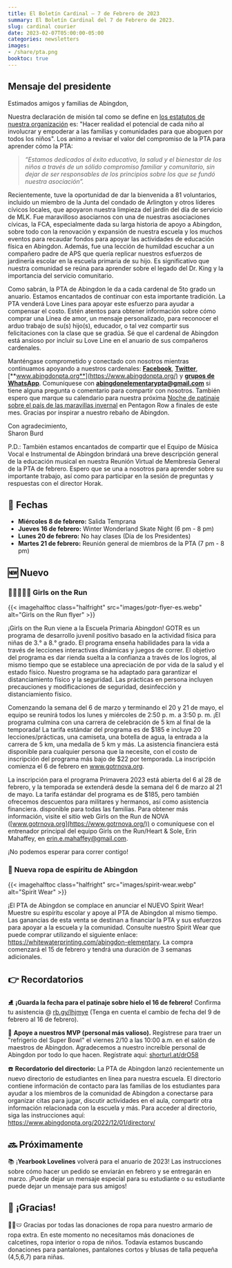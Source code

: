```yaml
---
title: El Boletín Cardinal — 7 de Febrero de 2023
summary: El Boletín Cardinal del 7 de Febrero de 2023.
slug: cardinal courier
date: 2023-02-07T05:00:00-05:00
categories: newsletters
images: 
- /share/pta.png
booktoc: true
---
```


## Mensaje del presidente

Estimados amigos y familias de Abingdon,

Nuestra declaración de misión tal como se define en [los estatutos de nuestra organización](https://www.abingdonpta.org/bylaws/) es: "Hacer realidad el potencial de cada niño al involucrar y empoderar a las familias y comunidades para que aboguen por todos los niños". Los animo a revisar el valor del compromiso de la PTA para aprender cómo la PTA:

> *“Estamos dedicados al éxito educativo, la salud y el bienestar de los niños a través de un sólido compromiso familiar y comunitario, sin dejar de ser responsables de los principios sobre los que se fundó nuestra asociación”.*

Recientemente, tuve la oportunidad de dar la bienvenida a 81 voluntarios, incluido un miembro de la Junta del condado de Arlington y otros líderes cívicos locales, que apoyaron nuestra limpieza del jardín del día de servicio de MLK. Fue maravilloso asociarnos con una de nuestras asociaciones cívicas, la FCA, especialmente dada su larga historia de apoyo a Abingdon, sobre todo con la renovación y expansión de nuestra escuela y los muchos eventos para recaudar fondos para apoyar las actividades de educación física en Abingdon. Además, fue una lección de humildad escuchar a un compañero padre de APS que quería replicar nuestros esfuerzos de jardinería escolar en la escuela primaria de su hijo. Es significativo que nuestra comunidad se reúna para aprender sobre el legado del Dr. King y la importancia del servicio comunitario.

Como sabrán, la PTA de Abingdon le da a cada cardenal de 5to grado un anuario. Estamos encantados de continuar con esta importante tradición. La PTA venderá Love Lines para apoyar este esfuerzo para ayudar a compensar el costo. Estén atentos para obtener información sobre cómo comprar una Línea de amor, un mensaje personalizado, para reconocer el arduo trabajo de su(s) hijo(s), educador, o tal vez compartir sus felicitaciones con la clase que se gradúa. Sé que el cardenal de Abingdon está ansioso por incluir su Love Line en el anuario de sus compañeros cardenales.

Manténgase comprometido y conectado con nosotros mientras continuamos apoyando a nuestros cardenales: [**Facebook**](https://www.facebook.com/AbingdonElementaryPTA), [**Twitter**](https://twitter.com/AbingdonPTA), [**www.abingdonpta.org**](https://www.abingdonpta.org/) y [**grupos de WhatsApp**](https://www.abingdonpta.org/whatsapp/ ). Comuníquese con **abingdonelementarypta@gmail.com** si tiene alguna pregunta o comentario para compartir con nosotros. También espero que marque su calendario para nuestra próxima [Noche de patinaje sobre el país de las maravillas invernal](https://www.abingdonpta.org/2023/01/10/winter-wonderland/) en Pentagon Row a finales de este mes. Gracias por inspirar a nuestro rebaño de Abingdon.

Con agradecimiento,  
Sharon Burd

P.D.: También estamos encantados de compartir que el Equipo de Música Vocal e Instrumental de Abingdon brindará una breve descripción general de la educación musical en nuestra Reunión Virtual de Membresía General de la PTA de febrero. Espero que se una a nosotros para aprender sobre su importante trabajo, así como para participar en la sesión de preguntas y respuestas con el director Horak.

## 📅 Fechas

  - **Miércoles 8 de febrero:** Salida Temprana
  - **Jueves 16 de febrero:** Winter Wonderland Skate Night (6 pm - 8 pm)
  - **Lunes 20 de febrero:** No hay clases (Día de los Presidentes)
  - **Martes 21 de febrero:** Reunión general de miembros de la PTA (7 pm - 8 pm)

## 🆕 Nuevo

### 🏃‍♀️🏃🏾‍♀️ Girls on the Run

{{< imagehalftoc class="halfright" src="images/gotr-flyer-es.webp" alt="Girls on the Run flyer" >}}

¡Girls on the Run viene a la Escuela Primaria Abingdon! GOTR es un programa de desarrollo juvenil positivo basado en la actividad física para niñas de 3.° a 8.° grado. El programa enseña habilidades para la vida a través de lecciones interactivas dinámicas y juegos de correr. El objetivo del programa es dar rienda suelta a la confianza a través de los logros, al mismo tiempo que se establece una apreciación de por vida de la salud y el estado físico. Nuestro programa se ha adaptado para garantizar el distanciamiento físico y la seguridad. Las prácticas en persona incluyen precauciones y modificaciones de seguridad, desinfección y distanciamiento físico.

Comenzando la semana del 6 de marzo y terminando el 20 y 21 de mayo, el equipo se reunirá todos los lunes y miércoles de 2:50 p. m. a 3:50 p. m. ¡El programa culmina con una carrera de celebración de 5 km al final de la temporada! La tarifa estándar del programa es de $185 e incluye 20 lecciones/prácticas, una camiseta, una botella de agua, la entrada a la carrera de 5 km, una medalla de 5 km y más. La asistencia financiera está disponible para cualquier persona que la necesite, con el costo de inscripción del programa más bajo de $22 por temporada. La inscripción comienza el 6 de febrero en www.gotrnova.org.

La inscripción para el programa Primavera 2023 está abierta del 6 al 28 de febrero, y la temporada se extenderá desde la semana del 6 de marzo al 21 de mayo. La tarifa estándar del programa es de $185, pero también ofrecemos descuentos para militares y hermanos, así como asistencia financiera. disponible para todas las familias. Para obtener más información, visite el sitio web Girls on the Run de NOVA ([www.gotrnova.org](https://www.gotrnova.org/)) o comuníquese con el entrenador principal del equipo Girls on the Run/Heart & Sole, Erin Mahaffey, en erin.e.mahaffey@gmail.com.

¡No podemos esperar para correr contigo!

<p style="clear:right;"></p>

### 👕 Nueva ropa de espíritu de Abingdon

{{< imagehalftoc class="halfright" src="images/spirit-wear.webp" alt="Spirit Wear" >}}

¡El PTA de Abingdon se complace en anunciar el NUEVO Spirit Wear! Muestre su espíritu escolar y apoye al PTA de Abingdon al mismo tiempo. Las ganancias de esta venta se destinan a financiar la PTA y sus esfuerzos para apoyar a la escuela y la comunidad. Consulte nuestro Spirit Wear que puede comprar utilizando el siguiente enlace: https://whitewaterprinting.com/abingdon-elementary. La compra comenzará el 15 de febrero y tendrá una duración de 3 semanas adicionales.

<p style="clear:right;"></p>

## 👉 Recordatorios

⛸️ **¡Guarda la fecha para el patinaje sobre hielo el 16 de febrero!** Confirma tu asistencia @ [rb.gy/lhjmye](https://rb.gy/lhjmye)
(Tenga en cuenta el cambio de fecha del 9 de febrero al 16 de febrero).

🏈 **Apoye a nuestros MVP (personal más valioso).** Regístrese para traer un "refrigerio del Super Bowl" el viernes 2/10 a las 10:00 a.m. en el salón de maestros de Abingdon. Agradecemos a nuestro increíble personal de Abingdon por todo lo que hacen. Regístrate aquí: [shorturl.at/drO58](https://shorturl.at/drO58)

☎️ **Recordatorio del directorio:** La PTA de Abingdon lanzó recientemente un nuevo directorio de estudiantes en línea para nuestra escuela. El directorio contiene información de contacto para las familias de los estudiantes para ayudar a los miembros de la comunidad de Abingdon a conectarse para organizar citas para jugar, discutir actividades en el aula, compartir otra información relacionada con la escuela y más. Para acceder al directorio, siga las instrucciones aquí: https://www.abingdonpta.org/2022/12/01/directory/

## 🔜 Próximamente

📚 ¡**Yearbook Lovelines** volverá para el anuario de 2023! Las instrucciones sobre cómo hacer un pedido se enviarán en febrero y se entregarán en marzo. ¡Puede dejar un mensaje especial para su estudiante o su estudiante puede dejar un mensaje para sus amigos!

## 🙏 ¡Gracias!

👖🧦🩲 Gracias por todas las donaciones de ropa para nuestro armario de ropa extra. En este momento no necesitamos más donaciones de calcetines, ropa interior o ropa de niños. Todavía estamos buscando donaciones para pantalones, pantalones cortos y blusas de talla pequeña (4,5,6,7) para niñas.